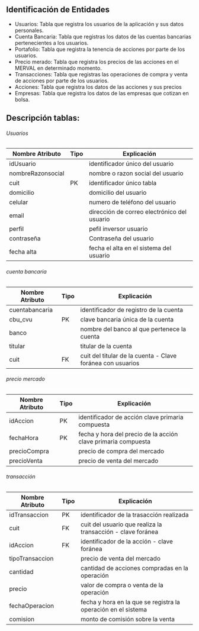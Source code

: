 ## Identificación de Entidades

- Usuarios: Tabla que registra los usuarios de la aplicación y sus datos personales.
- Cuenta Bancaria: Tabla que registras los datos de las cuentas bancarias pertenecientes a los usuarios.
 - Portafolio: Tabla que registra la tenencia de acciones por parte de los usuarios. 
 - Precio merado: Tabla que registra los precios de las acciones en el MERVAL en determinado momento.
- Transacciones: Tabla que registras las operaciones de compra y venta de acciones por parte de los usuarios.
- Acciones: Tabla que registra los datos de las acciones y sus precios
- Empresas: Tabla que registra los datos de las empresas que cotizan en bolsa.


## Descripción tablas:
###### Usuarios

| Nombre Atributo | Tipo |Explicación|
| ------ |------|------|
| idUsuario | |identificador único del usuario|
| nombreRazonsocial | |nombre o razon social del usuario|
| cuit | PK |identificador único tabla|
| domicilio |  |domicilio del usuario|
| celular |  |numero de teléfono del usuario|
| email |  |dirección de correo electrónico del usuario|
| perfil|  |pefil inversor usuario|
| contraseña |  |Contraseña del usuario|
| fecha alta |  |fecha el alta en el sistema del usuario|

###### cuenta bancaria

| Nombre Atributo | Tipo |Explicación|
| ------ |------|------|
| cuentabancaria | |identificador de registro de la cuenta|
| cbu_cvu |PK |clave bancaria única de la cuenta|
| banco |  |nombre del banco al que pertenece la cuenta|
| titular |  |titular de la cuenta|
| cuit | FK |cuit del titular de la cuenta - Clave foránea con usuarios |

###### precio mercado

| Nombre Atributo | Tipo |Explicación|
| ------ |------|------|
| idAccion | PK |identificador de acción clave primaria compuesta|
| fechaHora |PK |fecha y hora del precio de la acción clave primaria compuesta|
| precioCompra |  |precio de compra del mercado|
| precioVenta|  |precio de venta del mercado|

###### transacción

| Nombre Atributo | Tipo |Explicación|
| ------ |------|------|
| idTransaccion | PK |identificador de la trasacción realizada|
| cuit |FK |cuit del usuario que realiza la transacción - clave foránea  |
| idAccion | FK |identificador de la acción - clave foránea |
| tipoTransaccion|  |precio de venta del mercado|
| cantidad ||cantidad de acciones compradas en la operación|
|precio ||valor de compra o venta de la operación|
| fechaOperacion ||fecha y hora en la que se registra la operación en el sistema|
| comision ||monto de comisión sobre la venta|


